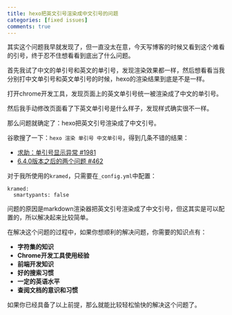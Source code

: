 ```yaml
---
title: hexo把英文引号渲染成中文引号的问题
categories: [fixed issues]
comments: true
---
```


其实这个问题我早就发现了，但一直没太在意，今天写博客的时候又看到这个难看的引号，终于忍不住想看看到底出了什么问题。

首先我试了中文的单引号和英文的单引号，发现渲染效果都一样，然后想看看当我分别打中文单引号和英文单引号的时候，hexo的渲染结果到底是不是一样。

打开chrome开发工具，发现页面上的英文单引号统一被渲染成了中文的单引号。

然后我手动修改页面看了下英文单引号是什么样子，发现样式确实很不一样。

那么问题就确定了：hexo把英文引号渲染成了中文引号。

<!--more-->

谷歌搜了一下：`hexo 渲染 单引号 中文单引号`，得到几条不错的结果：

- [求助：单引号显示异常 #1981](https://github.com/hexojs/hexo/issues/1981)
- [6.4.0版本之后的两个问题 #462](https://github.com/theme-next/hexo-theme-next/issues/462)

对于我所使用的`kramed`，只需要在`_config.yml`中配置：

```
kramed:
  smartypants: false
```

问题的原因是markdown渲染器把英文引号渲染成了中文引号，但这其实是可以配置的，所以解决起来比较简单。

在解决这个问题的过程中，如果你想顺利的解决问题，你需要的知识点有：

- **字符集的知识**
- **Chrome开发工具使用经验**
- **前端开发知识**
- **好的搜索习惯**
- **一定的英语水平**
- **查阅文档的意识和习惯**

如果你已经具备了以上前提，那么就能比较轻松愉快的解决这个问题了。